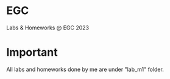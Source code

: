 # EGC
 Labs & Homeworks @ EGC 2023
 
# Important
 All labs and homeworks done by me are under "lab_m1" folder.
